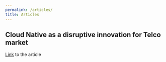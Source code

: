 ```yaml
---
permalink: /articles/
title: Articles
---
```


## Cloud Native as a disruptive innovation for Telco market

[Link](https://rgorge.github.io/cloud-native-disruption-innovation/) to the article